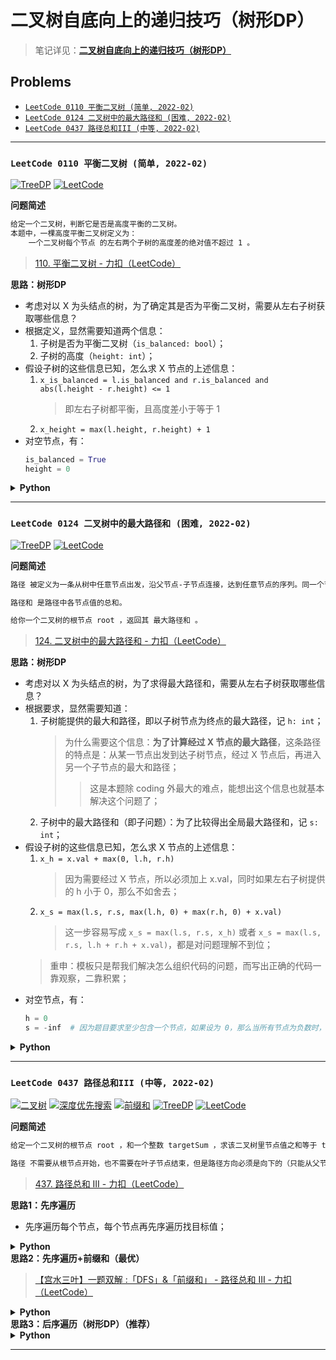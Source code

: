 # 二叉树自底向上的递归技巧（树形DP）

<!-- Tag: TreeDP -->

> 笔记详见：[**二叉树自底向上的递归技巧（树形DP）**](../../notes/算法/二叉树自底向上的递归技巧（树形DP）)

Problems
---
- [`LeetCode 0110 平衡二叉树 (简单, 2022-02)`](#leetcode-0110-平衡二叉树-简单-2022-02)
- [`LeetCode 0124 二叉树中的最大路径和 (困难, 2022-02)`](#leetcode-0124-二叉树中的最大路径和-困难-2022-02)
- [`LeetCode 0437 路径总和III (中等, 2022-02)`](#leetcode-0437-路径总和iii-中等-2022-02)

---

### `LeetCode 0110 平衡二叉树 (简单, 2022-02)`

[![TreeDP](https://img.shields.io/badge/TreeDP-lightgray.svg)](技巧-二叉树自底向上的递归技巧（树形DP）.md)
[![LeetCode](https://img.shields.io/badge/LeetCode-lightgray.svg)](合集-LeetCode.md)

<!--{
    "tags": ["TreeDP"],
    "来源": "LeetCode",
    "难度": "简单",
    "编号": "0110",
    "标题": "平衡二叉树",
    "公司": []
}-->

<summary><b>问题简述</b></summary>

```txt
给定一个二叉树，判断它是否是高度平衡的二叉树。
本题中，一棵高度平衡二叉树定义为：
    一个二叉树每个节点 的左右两个子树的高度差的绝对值不超过 1 。
```
> [110. 平衡二叉树 - 力扣（LeetCode）](https://leetcode-cn.com/problems/balanced-binary-tree/)

<!-- 
<details><summary><b>详细描述</b></summary>

```txt
```
-->

</details>

<!-- <div align="center"><img src="../_assets/xxx.png" height="300" /></div> -->

<summary><b>思路：树形DP</b></summary>

- 考虑对以 X 为头结点的树，为了确定其是否为平衡二叉树，需要从左右子树获取哪些信息？
- 根据定义，显然需要知道两个信息：
    1. 子树是否为平衡二叉树（`is_balanced: bool`）；
    2. 子树的高度（`height: int`）；
- 假设子树的这些信息已知，怎么求 X 节点的上述信息：
    1. `x_is_balanced = l.is_balanced and r.is_balanced and abs(l.height - r.height) <= 1`
        > 即左右子树都平衡，且高度差小于等于 1
    2. `x_height = max(l.height, r.height) + 1`
- 对空节点，有：
    ```python
    is_balanced = True
    height = 0
    ```

<details><summary><b>Python</b></summary>

```python
# Definition for a binary tree node.
# class TreeNode:
#     def __init__(self, val=0, left=None, right=None):
#         self.val = val
#         self.left = left
#         self.right = right
class Solution:
    def isBalanced(self, root: TreeNode) -> bool:

        from collections import namedtuple

        # 用一个结构来组织需要的信息，可以直接用 tuple，这里是为了更直观
        Info = namedtuple('Info', ['is_balanced', 'height'])

        def dfs(x):
            if not x:  # 空节点
                return Info(True, 0)
            
            l, r = dfs(x.left), dfs(x.right)
            is_balanced = l.is_balanced and r.is_balanced and abs(l.height - r.height) <= 1
            height = max(l.height, r.height) + 1
            return Info(is_balanced, height)
        
        return dfs(root).is_balanced  # 返回需要的信息
```

</details>

---

### `LeetCode 0124 二叉树中的最大路径和 (困难, 2022-02)`

[![TreeDP](https://img.shields.io/badge/TreeDP-lightgray.svg)](技巧-二叉树自底向上的递归技巧（树形DP）.md)
[![LeetCode](https://img.shields.io/badge/LeetCode-lightgray.svg)](合集-LeetCode.md)

<!--{
    "tags": ["TreeDP"],
    "来源": "LeetCode",
    "难度": "困难",
    "编号": "0124",
    "标题": "二叉树中的最大路径和",
    "公司": []
}-->

<summary><b>问题简述</b></summary>

```txt
路径 被定义为一条从树中任意节点出发，沿父节点-子节点连接，达到任意节点的序列。同一个节点在一条路径序列中 至多出现一次 。该路径 至少包含一个 节点，且不一定经过根节点。

路径和 是路径中各节点值的总和。

给你一个二叉树的根节点 root ，返回其 最大路径和 。
```
> [124. 二叉树中的最大路径和 - 力扣（LeetCode）](https://leetcode-cn.com/problems/binary-tree-maximum-path-sum/)

<!-- 
<details><summary><b>详细描述</b></summary>

```txt
```
-->

</details>

<!-- <div align="center"><img src="../_assets/xxx.png" height="300" /></div> -->

<summary><b>思路：树形DP</b></summary>

- 考虑对以 X 为头结点的树，为了求得最大路径和，需要从左右子树获取哪些信息？
- 根据要求，显然需要知道：
    1. 子树能提供的最大和路径，即以子树节点为终点的最大路径，记 `h: int`；
        > 为什么需要这个信息：**为了计算经过 X 节点的最大路径**，这条路径的特点是：从某一节点出发到达子树节点，经过 X 节点后，再进入另一个子节点的最大和路径；
        >> 这是本题除 coding 外最大的难点，能想出这个信息也就基本解决这个问题了；
    2. 子树中的最大路径和（即子问题）：为了比较得出全局最大路径和，记 `s: int`；
- 假设子树的这些信息已知，怎么求 X 节点的上述信息：
    1. `x_h = x.val + max(0, l.h, r.h)`
        > 因为需要经过 X 节点，所以必须加上 x.val，同时如果左右子树提供的 h 小于 0，那么不如舍去；
    2. `x_s = max(l.s, r.s, max(l.h, 0) + max(r.h, 0) + x.val)`
        > 这一步容易写成 `x_s = max(l.s, r.s, x_h)` 或者 `x_s = max(l.s, r.s, l.h + r.h + x.val)`，都是对问题理解不到位；
    > 重申：模板只是帮我们解决怎么组织代码的问题，而写出正确的代码一靠观察，二靠积累；
- 对空节点，有：
    ```python
    h = 0
    s = -inf  # 因为题目要求至少包含一个节点，如果设为 0，那么当所有节点为负数时，就会出错
    ```

<details><summary><b>Python</b></summary>

```python
# Definition for a binary tree node.
# class TreeNode:
#     def __init__(self, val=0, left=None, right=None):
#         self.val = val
#         self.left = left
#         self.right = right
class Solution:
    def maxPathSum(self, root: Optional[TreeNode]) -> int:
        
        from dataclasses import dataclass

        @dataclass
        class Info:
            h: int  # 该节点能提供的最大路径（含节点本身）
            s: int  # 该节点下的最大路径（可能不包含该节点）

        # 事实上 Info 里的 s 完全可以用一个全局变量来代替，这里是为了尽量拟合模板；熟练之后就不必这么做了。
        
        def dfs(x):
            if not x:
                # 对空节点，初始化 h=0, s=负无穷
                return Info(0, float('-inf'))
            
            l, r = dfs(x.left), dfs(x.right)
            x_h = x.val + max(0, l.h, r.h)
            x_s = max(l.s, r.s, max(l.h, 0) + max(r.h, 0) + x.val)
            return Info(x_h, x_s)
        
        return dfs(root).s
```

</details>

---

### `LeetCode 0437 路径总和III (中等, 2022-02)`

[![二叉树](https://img.shields.io/badge/二叉树-lightgray.svg)](数据结构-二叉树.md)
[![深度优先搜索](https://img.shields.io/badge/深度优先搜索-lightgray.svg)](算法-深度优先搜索(DFS).md)
[![前缀和](https://img.shields.io/badge/前缀和-lightgray.svg)](技巧-前缀和.md)
[![TreeDP](https://img.shields.io/badge/TreeDP-lightgray.svg)](技巧-二叉树自底向上的递归技巧（树形DP）.md)
[![LeetCode](https://img.shields.io/badge/LeetCode-lightgray.svg)](合集-LeetCode.md)

<!--{
    "tags": ["二叉树", "深度优先搜索", "前缀和", "TreeDP"],
    "来源": "LeetCode",
    "编号": "0437",
    "难度": "中等",
    "标题": "路径总和III",
    "公司": []
}-->

<summary><b>问题简述</b></summary>

```txt
给定一个二叉树的根节点 root ，和一个整数 targetSum ，求该二叉树里节点值之和等于 targetSum 的 路径 的数目。

路径 不需要从根节点开始，也不需要在叶子节点结束，但是路径方向必须是向下的（只能从父节点到子节点）。
```
> [437. 路径总和 III - 力扣（LeetCode）](https://leetcode-cn.com/problems/path-sum-iii/)

<!-- 
<details><summary><b>详细描述</b></summary>

```txt
```
-->

</details>

<!-- <div align="center"><img src="../_assets/xxx.png" height="300" /></div> -->

<summary><b>思路1：先序遍历</b></summary>

- 先序遍历每个节点，每个节点再先序遍历找目标值；

<details><summary><b>Python</b></summary>

```python
# Definition for a binary tree node.
# class TreeNode:
#     def __init__(self, val=0, left=None, right=None):
#         self.val = val
#         self.left = left
#         self.right = right
class Solution:
    def pathSum(self, root: TreeNode, targetSum: int) -> int:  # noqa
        """"""
        if root is None:
            return 0

        def dfs(x, rest):
            if not x:
                return 0

            ans = 0 if x.val != rest else 1  # 如果相等说明，从头结点开始到该节点可以形成一条路径

            # 继续遍历左右子树
            rest -= x.val
            ans += dfs(x.left, rest)
            ans += dfs(x.right, rest)
            rest += x.val  # 回溯
            return ans

        # dfs 是一个先序遍历
        ret = dfs(root, targetSum)
        # pathSum 本身也是一个先序遍历，相当于对每个点都做一次 dfs
        ret += self.pathSum(root.left, targetSum)
        ret += self.pathSum(root.right, targetSum)

        return ret
```

</details>


<summary><b>思路2：先序遍历+前缀和（最优）</b></summary>

> [【宫水三叶】一题双解 :「DFS」&「前缀和」 - 路径总和 III - 力扣（LeetCode）](https://leetcode-cn.com/problems/path-sum-iii/solution/gong-shui-san-xie-yi-ti-shuang-jie-dfs-q-usa7/)

<details><summary><b>Python</b></summary>

```python
# Definition for a binary tree node.
# class TreeNode:
#     def __init__(self, val=0, left=None, right=None):
#         self.val = val
#         self.left = left
#         self.right = right
class Solution:
    def pathSum(self, root: TreeNode, targetSum: int) -> int:
        from collections import defaultdict
        self.prefix = defaultdict(int)  # 保存前缀和
        self.prefix[0] = 1
        self.targetSum = targetSum

        def dfs(x, preSum):
            if not x: return 0

            ret = 0
            preSum += x.val
            ret += self.prefix[preSum - targetSum]

            self.prefix[preSum] += 1
            ret += dfs(x.left, preSum)
            ret += dfs(x.right, preSum)
            self.prefix[preSum] -= 1

            return ret

        return dfs(root, 0)
```

</details>


<summary><b>思路3：后序遍历（树形DP）（推荐）</b></summary>

<details><summary><b>Python</b></summary>

```python
# Definition for a binary tree node.
# class TreeNode:
#     def __init__(self, val=0, left=None, right=None):
#         self.val = val
#         self.left = left
#         self.right = right
class Solution:
    def pathSum(self, root: TreeNode, targetSum: int) -> int:
        from collections import defaultdict
        self.prefix = defaultdict(int)  # 保存前缀和
        self.prefix[0] = 1
        self.targetSum = targetSum

        def dfs(x, preSum):
            if not x: return 0

            ret = 0
            preSum += x.val
            ret += self.prefix[preSum - targetSum]

            self.prefix[preSum] += 1
            ret += dfs(x.left, preSum)
            ret += dfs(x.right, preSum)
            self.prefix[preSum] -= 1

            return ret

        return dfs(root, 0)
```

</details>

---
